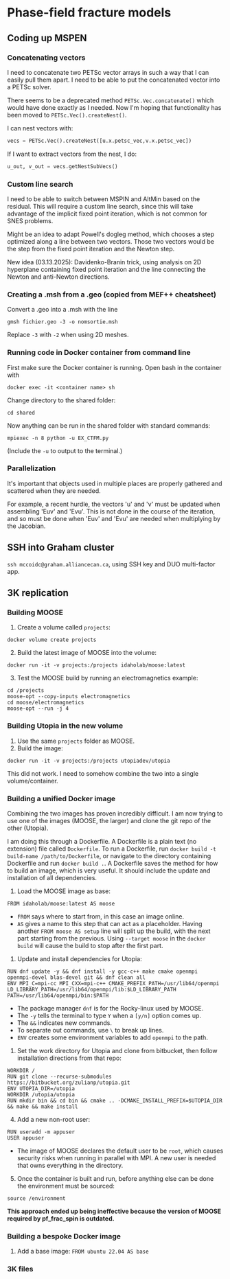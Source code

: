 # Phase-field fracture models

## Coding up MSPEN

### Concatenating vectors

I need to concatenate two PETSc vector arrays in such a way that I can easily pull them apart.
I need to be able to put the concatenated vector into a PETSc solver.

There seems to be a deprecated method `PETSc.Vec.concatenate()` which would have done exactly as I needed.
Now I'm hoping that functionality has been moved to `PETSc.Vec().createNest()`.

I can nest vectors with:
```python
vecs = PETSc.Vec().createNest([u.x.petsc_vec,v.x.petsc_vec])
```
If I want to extract vectors from the nest, I do:
```python
u_out, v_out = vecs.getNestSubVecs()
```

### Custom line search

I need to be able to switch between MSPIN and AltMin based on the residual.
This will require a custom line search, since this will take advantage of the implicit fixed point iteration,
which is not common for SNES problems.

Might be an idea to adapt Powell's dogleg method, which chooses a step optimized along a line between two vectors.
Those two vectors would be the step from the fixed point iteration and the Newton step.

New idea (03.13.2025): Davidenko-Branin trick, using analysis on 2D hyperplane containing fixed point iteration and the line connecting the Newton and anti-Newton directions.

### Creating a .msh from a .geo (copied from MEF++ cheatsheet)

Convert a .geo into a .msh with the line
```
gmsh fichier.geo -3 -o nomsortie.msh
```
Replace `-3` with `-2` when using 2D meshes.

### Running code in Docker container from command line

First make sure the Docker container is running.
Open bash in the container with
```
docker exec -it <container name> sh
```
Change directory to the shared folder:
```
cd shared
```
Now anything can be run in the shared folder with standard commands:
```
mpiexec -n 8 python -u EX_CTFM.py
```
(Include the `-u` to output to the terminal.)

### Parallelization

It's important that objects used in multiple places are properly gathered and scattered when they are needed.

For example, a recent hurdle, the vectors 'u' and 'v' must be updated when assembling 'Euv' and 'Evu'.
This is not done in the course of the iteration, and so must be done when 'Euv' and 'Evu' are needed when multiplying by the Jacobian.

## SSH into Graham cluster

`ssh mccoidc@graham.alliancecan.ca`, using SSH key and DUO multi-factor app.

## 3K replication

### Building MOOSE

1. Create a volume called `projects`:
```
docker volume create projects
```
2. Build the latest image of MOOSE into the volume:
```
docker run -it -v projects:/projects idaholab/moose:latest
```
3. Test the MOOSE build by running an electromagnetics example:
```
cd /projects
moose-opt --copy-inputs electromagnetics
cd moose/electromagnetics
moose-opt --run -j 4
```

### Building Utopia in the new volume

1. Use the same `projects` folder as MOOSE.
2. Build the image:
```
docker run -it -v projects:/projects utopiadev/utopia
```

This did not work.
I need to somehow combine the two into a single volume/container.

### Building a unified Docker image

Combining the two images has proven incredibly difficult.
I am now trying to use one of the images (MOOSE, the larger) and clone the git repo of the other (Utopia).

I am doing this through a Dockerfile.
A Dockerfile is a plain text (no extension) file called `Dockerfile`.
To run a Dockerfile, run `docker build -t build-name /path/to/Dockerfile`, or navigate to the directory containing Dockerfile and run `docker build .`.
A Dockerfile saves the method for how to build an image, which is very useful.
It should include the update and installation of all dependencies.

1. Load the MOOSE image as base:
```
FROM idaholab/moose:latest AS moose
```
- `FROM` says where to start from, in this case an image online.
- `AS` gives a name to this step that can act as a placeholder.
Having another `FROM moose AS setup` line will split up the build, with the next part starting from the previous.
Using `--target moose` in the `docker build` will cause the build to stop after the first part.


1. Update and install dependencies for Utopia:
```
RUN dnf update -y && dnf install -y gcc-c++ make cmake openmpi openmpi-devel blas-devel git && dnf clean all
ENV MPI_C=mpi-cc MPI_CXX=mpi-c++ CMAKE_PREFIX_PATH=/usr/lib64/openmpi LD_LIBRARY_PATH=/usr/lib64/openmpi/lib:$LD_LIBRARY_PATH PATH=/usr/lib64/openmpi/bin:$PATH
```
- The package manager `dnf` is for the Rocky-linux used by MOOSE.
- The `-y` tells the terminal to type `Y` when a `[y/n]` option comes up.
- The `&&` indicates new commands.
- To separate out commands, use `\` to break up lines.
- `ENV` creates some environment variables to add `openmpi` to the path.

1. Set the work directory for Utopia and clone from bitbucket, then follow installation directions from that repo:
```
WORKDIR /
RUN git clone --recurse-submodules https://bitbucket.org/zulianp/utopia.git
ENV UTOPIA_DIR=/utopia
WORKDIR /utopia/utopia
RUN mkdir bin && cd bin && cmake .. -DCMAKE_INSTALL_PREFIX=$UTOPIA_DIR && make && make install
```

4. Add a new non-root user:
```
RUN useradd -m appuser
USER appuser
```
- The image of MOOSE declares the default user to be `root`, which causes security risks when running in parallel with MPI.
A new user is needed that owns everything in the directory.

5. Once the container is built and run, before anything else can be done the environment must be sourced:
```
source /environment
```

__This approach ended up being ineffective because the version of MOOSE required by pf_frac_spin is outdated.__

### Building a bespoke Docker image

1. Add a base image: `FROM ubuntu 22.04 AS base`

### 3K files